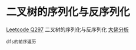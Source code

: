 # 二叉树的序列化与反序列化

[Leetcode Q297](java_src/297.二叉树的序列化与反序列化.java) 二叉树的序列化与反序列化 [大佬分析](https://mp.weixin.qq.com/s/DVX2A1ha4xSecEXLxW_UsA)
```
dfs的前序遍历
```